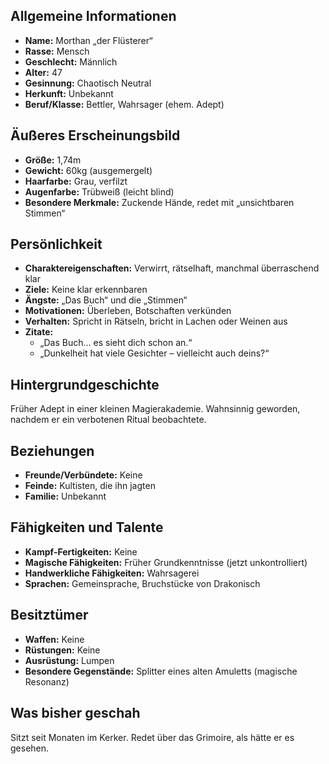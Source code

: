 ## Allgemeine Informationen
- **Name:** Morthan „der Flüsterer“
- **Rasse:** Mensch
- **Geschlecht:** Männlich
- **Alter:** 47
- **Gesinnung:** Chaotisch Neutral
- **Herkunft:** Unbekannt
- **Beruf/Klasse:** Bettler, Wahrsager (ehem. Adept)

## Äußeres Erscheinungsbild
- **Größe:** 1,74m
- **Gewicht:** 60kg (ausgemergelt)
- **Haarfarbe:** Grau, verfilzt
- **Augenfarbe:** Trübweiß (leicht blind)
- **Besondere Merkmale:** Zuckende Hände, redet mit „unsichtbaren Stimmen“

## Persönlichkeit
- **Charaktereigenschaften:** Verwirrt, rätselhaft, manchmal überraschend klar
- **Ziele:** Keine klar erkennbaren
- **Ängste:** „Das Buch“ und die „Stimmen“
- **Motivationen:** Überleben, Botschaften verkünden
- **Verhalten:** Spricht in Rätseln, bricht in Lachen oder Weinen aus
- **Zitate:**  
  - „Das Buch… es sieht dich schon an.“  
  - „Dunkelheit hat viele Gesichter – vielleicht auch deins?“  

## Hintergrundgeschichte
Früher Adept in einer kleinen Magierakademie. Wahnsinnig geworden, nachdem er ein verbotenen Ritual beobachtete.

## Beziehungen
- **Freunde/Verbündete:** Keine
- **Feinde:** Kultisten, die ihn jagten
- **Familie:** Unbekannt

## Fähigkeiten und Talente
- **Kampf-Fertigkeiten:** Keine
- **Magische Fähigkeiten:** Früher Grundkenntnisse (jetzt unkontrolliert)
- **Handwerkliche Fähigkeiten:** Wahrsagerei
- **Sprachen:** Gemeinsprache, Bruchstücke von Drakonisch

## Besitztümer
- **Waffen:** Keine
- **Rüstungen:** Keine
- **Ausrüstung:** Lumpen
- **Besondere Gegenstände:** Splitter eines alten Amuletts (magische Resonanz)

## Was bisher geschah
Sitzt seit Monaten im Kerker. Redet über das Grimoire, als hätte er es gesehen.
